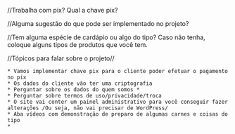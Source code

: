//Trabalha com pix? Qual a chave pix?




//Alguma sugestão do que pode ser implementado no projeto?




//Tem alguma espécie de cardápio ou algo do tipo? Caso não tenha, coloque alguns tipos de produtos que você tem.




//Tópicos para falar sobre o projeto//
    
    * Vamos implementar chave pix para o cliente poder efetuar o pagamento no pix
    * Os dados do cliente vão ter uma criptografia
    * Perguntar sobre os dados do quem somos *
    * Perguntar sobre termos de uso/privacidade/troca
    * O site vai conter um painel administrativo para você conseguir fazer alterações /Ou seja, não vai precisar de WordPress/
    * Aba vídeos com demonstração de preparo de algumas carnes e coisas do tipo
    *

    
